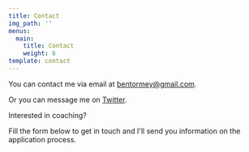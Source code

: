 ```yaml
---
title: Contact
img_path: ''
menus:
  main:
    title: Contact
    weight: 6
template: contact
---
```

You can contact me via email at bentormey@gmail.com.

Or you can message me on [Twitter](https://twitter.com/BenTormey).

Interested in coaching?

Fill the form below to get in touch and I'll send you information on the application process.
